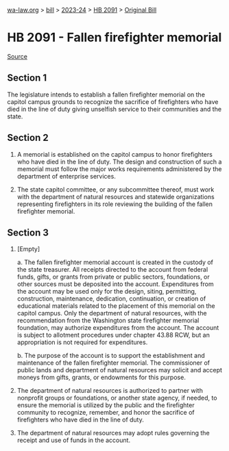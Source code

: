 [wa-law.org](/) > [bill](/bill/) > [2023-24](/bill/2023-24/) > [HB 2091](/bill/2023-24/hb/2091/) > [Original Bill](/bill/2023-24/hb/2091/1/)

# HB 2091 - Fallen firefighter memorial

[Source](http://lawfilesext.leg.wa.gov/biennium/2023-24/Pdf/Bills/House%20Bills/2091.pdf)

## Section 1
The legislature intends to establish a fallen firefighter memorial on the capitol campus grounds to recognize the sacrifice of firefighters who have died in the line of duty giving unselfish service to their communities and the state.

## Section 2
1. A memorial is established on the capitol campus to honor firefighters who have died in the line of duty. The design and construction of such a memorial must follow the major works requirements administered by the department of enterprise services.

2. The state capitol committee, or any subcommittee thereof, must work with the department of natural resources and statewide organizations representing firefighters in its role reviewing the building of the fallen firefighter memorial.

## Section 3
1. [Empty]

    a. The fallen firefighter memorial account is created in the custody of the state treasurer. All receipts directed to the account from federal funds, gifts, or grants from private or public sectors, foundations, or other sources must be deposited into the account. Expenditures from the account may be used only for the design, siting, permitting, construction, maintenance, dedication, continuation, or creation of educational materials related to the placement of this memorial on the capitol campus. Only the department of natural resources, with the recommendation from the Washington state firefighter memorial foundation, may authorize expenditures from the account. The account is subject to allotment procedures under chapter 43.88 RCW, but an appropriation is not required for expenditures.

    b. The purpose of the account is to support the establishment and maintenance of the fallen firefighter memorial. The commissioner of public lands and department of natural resources may solicit and accept moneys from gifts, grants, or endowments for this purpose.

2. The department of natural resources is authorized to partner with nonprofit groups or foundations, or another state agency, if needed, to ensure the memorial is utilized by the public and the firefighter community to recognize, remember, and honor the sacrifice of firefighters who have died in the line of duty.

3. The department of natural resources may adopt rules governing the receipt and use of funds in the account.
